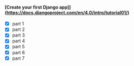 #### [Create your first Django app]](https://docs.djangoproject.com/en/4.0/intro/tutorial01/)

- [x] part 1
- [x] part 2
- [x] part 3
- [x] part 4
- [x] part 5
- [x] part 6
- [x] part 7